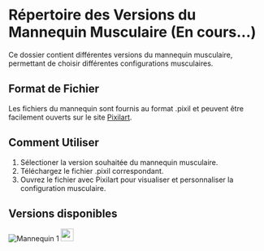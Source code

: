 # Répertoire des Versions du Mannequin Musculaire (En cours...)

Ce dossier contient différentes versions du mannequin musculaire, permettant de choisir différentes configurations musculaires.

## Format de Fichier
Les fichiers du mannequin sont fournis au format .pixil et peuvent être facilement ouverts sur le site [Pixilart](https://www.pixilart.com/).

## Comment Utiliser
1. Sélectioner la version souhaitée du mannequin musculaire.
2. Téléchargez le fichier .pixil correspondant.
3. Ouvrez le fichier avec Pixilart pour visualiser et personnaliser la configuration musculaire.

## Versions disponibles
![Mannequin 1](https://github.com/Syhkii/SportiPal/blob/main/corps_ref/Mannequin_Image_1.png=200x200)
<img src='[figure/rstudio.png]https://github.com/Syhkii/SportiPal/blob/main/corps_ref/Mannequin_Image_1.png)https://github.com/Syhkii/SportiPal/blob/main/corps_ref/Mannequin_Image_1.png' width='25'>

